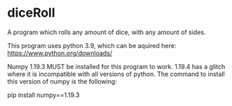 # diceRoll
A program which rolls any amount of dice, with any amount of sides. 

This program uses python 3.9, which can be aquired here: 
https://www.python.org/downloads/

Numpy 1.19.3 MUST be installed for this program to work. 1.19.4 has a glitch where it is incompatible with all versions of python. 
The command to install this version of numpy is the following:

pip install numpy==1.19.3
